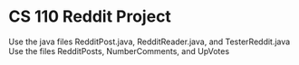 # CS 110 Reddit Project
Use the java files RedditPost.java, RedditReader.java, and TesterReddit.java
Use the files RedditPosts, NumberComments, and UpVotes
